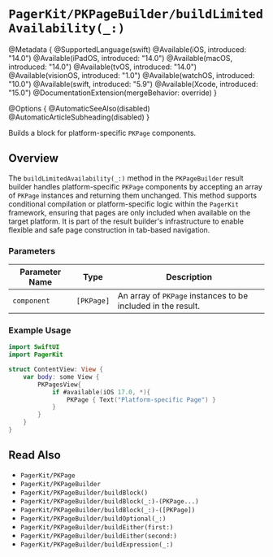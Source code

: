 # ``PagerKit/PKPageBuilder/buildLimitedAvailability(_:)``

@Metadata {
    @SupportedLanguage(swift)
    @Available(iOS, introduced: "14.0")
    @Available(iPadOS, introduced: "14.0")
    @Available(macOS, introduced: "14.0")
    @Available(tvOS, introduced: "14.0")
    @Available(visionOS, introduced: "1.0")
    @Available(watchOS, introduced: "10.0")
    @Available(swift, introduced: "5.9")
    @Available(Xcode, introduced: "15.0")
    @DocumentationExtension(mergeBehavior: override)
}

@Options {
    @AutomaticSeeAlso(disabled)
    @AutomaticArticleSubheading(disabled)
}

Builds a block for platform-specific `PKPage` components.


## Overview

The `buildLimitedAvailability(_:)` method in the `PKPageBuilder` result builder handles platform-specific ``PKPage`` components by accepting an array of ``PKPage`` instances and returning them unchanged. This method supports conditional compilation or platform-specific logic within the `PagerKit` framework, ensuring that pages are only included when available on the target platform. It is part of the result builder's infrastructure to enable flexible and safe page construction in tab-based navigation.

### Parameters
| Parameter Name | Type | Description |
|----------------|------|-------------|
| `component` | `[PKPage]` | An array of ``PKPage`` instances to be included in the result. |

### Example Usage
```swift
import SwiftUI
import PagerKit

struct ContentView: View {
    var body: some View {
        PKPagesView{
            if #available(iOS 17.0, *){
                PKPage { Text("Platform-specific Page") }
            }
        }
    }
}
```

## Read Also
- ``PagerKit/PKPage``
- ``PagerKit/PKPageBuilder``
- ``PagerKit/PKPageBuilder/buildBlock()``
- ``PagerKit/PKPageBuilder/buildBlock(_:)-(PKPage...)``
- ``PagerKit/PKPageBuilder/buildBlock(_:)-([PKPage])``
- ``PagerKit/PKPageBuilder/buildOptional(_:)``
- ``PagerKit/PKPageBuilder/buildEither(first:)``
- ``PagerKit/PKPageBuilder/buildEither(second:)``
- ``PagerKit/PKPageBuilder/buildExpression(_:)``
